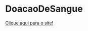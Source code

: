 # DoacaoDeSangue

<a href="https://alanwake11.github.io/DoacaoDeSangue/">Clique aqui para o site!</a>
